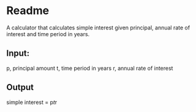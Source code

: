 # Readme
 A calculator that calculates simple interest given principal, annual rate of interest and time period in years.
## Input:
   p, principal amount
   t, time period in years
   r, annual rate of interest
## Output
   simple interest = p*t*r